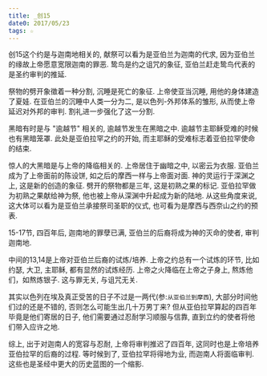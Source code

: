 ```yaml
---
title: _创15
date0: 2017/05/23
tags: ☆
---
```


创15这个约是与迦南地相关的, 献祭可以看为是亚伯兰为迦南的代求, 因为亚伯兰的缘故上帝愿意宽限迦南的罪恶. 鸷鸟是约之诅咒的象征, 亚伯兰赶走鸷鸟代表的是圣约审判的推延.

祭物的劈开象徵着一种分割, 沉睡是死亡的象征. 上帝使亚当沉睡, 用他的身体建造了夏娃. 在亚伯兰的沉睡中人类一分为二, 是以色列-外邦体系的雏形, 从而使上帝延迟对外邦的审判.  割礼进一步强化了这一分割.

黑暗有时是与 "逾越节" 相关的, 逾越节发生在黑暗之中. 逾越节主耶稣受难的时候也有黑暗笼罩. 此处是亚伯拉罕之约的开始, 而主耶稣的受难标志着亚伯拉罕使命的结束.

惊人的大黑暗是与上帝的降临相关的. 上帝居住于幽暗之中, 以密云为衣服. 亚伯兰成为了上帝面前的陈设饼, 如之后的摩西一样与上帝面对面. 神的灵运行于深渊之上, 这是新的创造的象征. 劈开的祭物都是三年, 这是初熟之果的标记. 亚伯拉罕做为初熟之果献给神为祭, 他也被上帝从深渊中升起成为新的陆地. 从这些角度来说, 这大体可以看为是亚伯兰承接祭司圣职的仪式, 也可看为是摩西与西奈山之约的预表.

15-17节, 四百年后, 迦南地的罪孽已满, 亚伯兰的后裔将成为神的灭命的使者, 审判迦南地.

中间的13,14是上帝对亚伯兰后裔的试炼/培养. 上帝之约总有一个试炼的环节, 比如约瑟, 大卫, 主耶稣, 都有显然的试炼经历. 上帝之火降临在上帝之子身上, 熬炼他们，如熬炼银子. 这与罪无关, 与诅咒无关.

其实以色列在埃及真正受苦的日子不过是一两代(参:`从亚伯兰到摩西`), 大部分时间他们过的还是不错的, 否则怎么可能生出几十万男丁来? 但从亚伯拉罕算起的四百年毕竟是他们寄居的日子, 他们需要通过忍耐学习顺服与信靠, 直到立约的使者将他们带入应许之地.

综上, 出于对迦南人的宽容与忍耐, 上帝将审判推迟了四百年, 这同时也是上帝培养亚伯拉罕的后裔的过程. 等时候到了, 亚伯拉罕将得地为业, 而迦南人将面临审判. 这些也是圣经中更大的历史蓝图的一个缩影.
